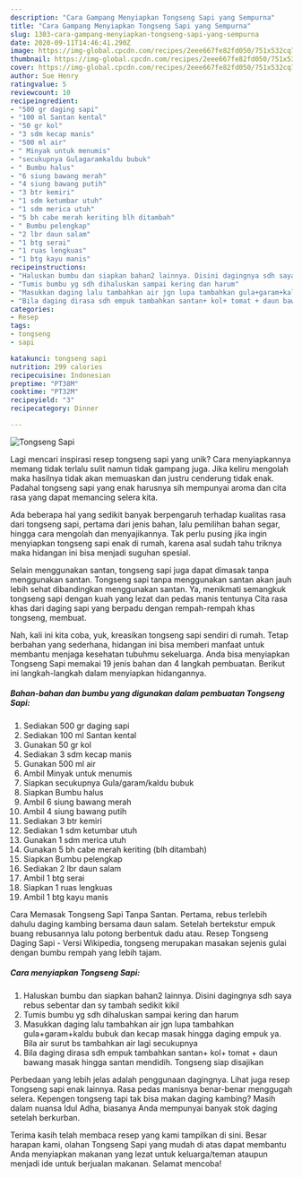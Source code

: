 ```yaml
---
description: "Cara Gampang Menyiapkan Tongseng Sapi yang Sempurna"
title: "Cara Gampang Menyiapkan Tongseng Sapi yang Sempurna"
slug: 1303-cara-gampang-menyiapkan-tongseng-sapi-yang-sempurna
date: 2020-09-11T14:46:41.290Z
image: https://img-global.cpcdn.com/recipes/2eee667fe82fd050/751x532cq70/tongseng-sapi-foto-resep-utama.jpg
thumbnail: https://img-global.cpcdn.com/recipes/2eee667fe82fd050/751x532cq70/tongseng-sapi-foto-resep-utama.jpg
cover: https://img-global.cpcdn.com/recipes/2eee667fe82fd050/751x532cq70/tongseng-sapi-foto-resep-utama.jpg
author: Sue Henry
ratingvalue: 5
reviewcount: 10
recipeingredient:
- "500 gr daging sapi"
- "100 ml Santan kental"
- "50 gr kol"
- "3 sdm kecap manis"
- "500 ml air"
- " Minyak untuk menumis"
- "secukupnya Gulagaramkaldu bubuk"
- " Bumbu halus"
- "6 siung bawang merah"
- "4 siung bawang putih"
- "3 btr kemiri"
- "1 sdm ketumbar utuh"
- "1 sdm merica utuh"
- "5 bh cabe merah keriting blh ditambah"
- " Bumbu pelengkap"
- "2 lbr daun salam"
- "1 btg serai"
- "1 ruas lengkuas"
- "1 btg kayu manis"
recipeinstructions:
- "Haluskan bumbu dan siapkan bahan2 lainnya. Disini dagingnya sdh saya rebus sebentar dan sy tambah sedikit kikil"
- "Tumis bumbu yg sdh dihaluskan sampai kering dan harum"
- "Masukkan daging lalu tambahkan air jgn lupa tambahkan gula+garam+kaldu bubuk dan kecap masak hingga daging empuk ya. Bila air surut bs tambahkan air lagi secukupnya"
- "Bila daging dirasa sdh empuk tambahkan santan+ kol+ tomat + daun bawang masak hingga santan mendidih. Tongseng siap disajikan"
categories:
- Resep
tags:
- tongseng
- sapi

katakunci: tongseng sapi 
nutrition: 299 calories
recipecuisine: Indonesian
preptime: "PT38M"
cooktime: "PT32M"
recipeyield: "3"
recipecategory: Dinner

---
```



![Tongseng Sapi](https://img-global.cpcdn.com/recipes/2eee667fe82fd050/751x532cq70/tongseng-sapi-foto-resep-utama.jpg)

Lagi mencari inspirasi resep tongseng sapi yang unik? Cara menyiapkannya memang tidak terlalu sulit namun tidak gampang juga. Jika keliru mengolah maka hasilnya tidak akan memuaskan dan justru cenderung tidak enak. Padahal tongseng sapi yang enak harusnya sih mempunyai aroma dan cita rasa yang dapat memancing selera kita.

Ada beberapa hal yang sedikit banyak berpengaruh terhadap kualitas rasa dari tongseng sapi, pertama dari jenis bahan, lalu pemilihan bahan segar, hingga cara mengolah dan menyajikannya. Tak perlu pusing jika ingin menyiapkan tongseng sapi enak di rumah, karena asal sudah tahu triknya maka hidangan ini bisa menjadi suguhan spesial.

Selain menggunakan santan, tongseng sapi juga dapat dimasak tanpa menggunakan santan. Tongseng sapi tanpa menggunakan santan akan jauh lebih sehat dibandingkan menggunakan santan. Ya, menikmati semangkuk tongseng sapi dengan kuah yang lezat dan pedas manis tentunya Cita rasa khas dari daging sapi yang berpadu dengan rempah-rempah khas tongseng, membuat.


Nah, kali ini kita coba, yuk, kreasikan tongseng sapi sendiri di rumah. Tetap berbahan yang sederhana, hidangan ini bisa memberi manfaat untuk membantu menjaga kesehatan tubuhmu sekeluarga. Anda bisa menyiapkan Tongseng Sapi memakai 19 jenis bahan dan 4 langkah pembuatan. Berikut ini langkah-langkah dalam menyiapkan hidangannya.

<!--inarticleads1-->

##### Bahan-bahan dan bumbu yang digunakan dalam pembuatan Tongseng Sapi:

1. Sediakan 500 gr daging sapi
1. Sediakan 100 ml Santan kental
1. Gunakan 50 gr kol
1. Sediakan 3 sdm kecap manis
1. Gunakan 500 ml air
1. Ambil  Minyak untuk menumis
1. Siapkan secukupnya Gula/garam/kaldu bubuk
1. Siapkan  Bumbu halus
1. Ambil 6 siung bawang merah
1. Ambil 4 siung bawang putih
1. Sediakan 3 btr kemiri
1. Sediakan 1 sdm ketumbar utuh
1. Gunakan 1 sdm merica utuh
1. Gunakan 5 bh cabe merah keriting (blh ditambah)
1. Siapkan  Bumbu pelengkap
1. Sediakan 2 lbr daun salam
1. Ambil 1 btg serai
1. Siapkan 1 ruas lengkuas
1. Ambil 1 btg kayu manis


Cara Memasak Tongseng Sapi Tanpa Santan. Pertama, rebus terlebih dahulu daging kambing bersama daun salam. Setelah bertekstur empuk buang rebusannya lalu potong berbentuk dadu atau. Resep Tongseng Daging Sapi - Versi Wikipedia, tongseng merupakan masakan sejenis gulai dengan bumbu rempah yang lebih tajam. 

<!--inarticleads2-->

##### Cara menyiapkan Tongseng Sapi:

1. Haluskan bumbu dan siapkan bahan2 lainnya. Disini dagingnya sdh saya rebus sebentar dan sy tambah sedikit kikil
1. Tumis bumbu yg sdh dihaluskan sampai kering dan harum
1. Masukkan daging lalu tambahkan air jgn lupa tambahkan gula+garam+kaldu bubuk dan kecap masak hingga daging empuk ya. Bila air surut bs tambahkan air lagi secukupnya
1. Bila daging dirasa sdh empuk tambahkan santan+ kol+ tomat + daun bawang masak hingga santan mendidih. Tongseng siap disajikan


Perbedaan yang lebih jelas adalah penggunaan dagingnya. Lihat juga resep Tongseng sapi enak lainnya. Rasa pedas manisnya benar-benar menggugah selera. Kepengen tongseng tapi tak bisa makan daging kambing? Masih dalam nuansa Idul Adha, biasanya Anda mempunyai banyak stok daging setelah berkurban. 

Terima kasih telah membaca resep yang kami tampilkan di sini. Besar harapan kami, olahan Tongseng Sapi yang mudah di atas dapat membantu Anda menyiapkan makanan yang lezat untuk keluarga/teman ataupun menjadi ide untuk berjualan makanan. Selamat mencoba!
